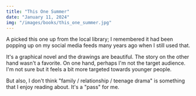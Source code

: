```yaml
---
title: "This One Summer"
date: "January 11, 2024"
img: "/images/books/this_one_summer.jpg"
---
```


A picked this one up from the local library; I remembered it had been popping up on my social media feeds many years ago when I still used that.

It's a graphical novel and the drawings are beautiful.
The story on the other hand wasn't a favorite.
On one hand, perhaps I'm not the target audience.
I'm not sure but it feels a bit more targeted towards younger people.

But also, I don't think "family / relationship / teenage drama" is something that I enjoy reading about.
It's a "pass" for me.
